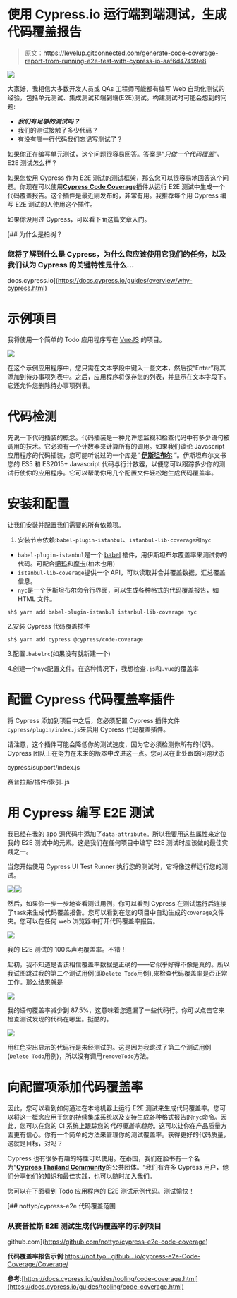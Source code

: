 # 使用 Cypress.io 运行端到端测试，生成代码覆盖报告

> 原文：<https://levelup.gitconnected.com/generate-code-coverage-report-from-running-e2e-test-with-cypress-io-aaf6d47499e8>

![](img/1fbeec42122c84a73bcf732fb343702b.png)

大家好，我相信大多数开发人员或 QAs 工程师可能都有编写 Web 自动化测试的经验，包括单元测试、集成测试和端到端(E2E)测试。构建测试时可能会想到的问题:

*   ***我们有足够的测试吗？***
*   我们的测试接触了多少代码？
*   有没有哪一行代码我们忘记写测试了？

如果你正在编写单元测试，这个问题很容易回答。答案是“*只做一个代码覆盖*”。E2E 测试怎么样？

如果您使用 Cypress 作为 E2E 测试的测试框架，那么您可以很容易地回答这个问题。你现在可以使用[**Cypress Code Coverage**](https://github.com/cypress-io/code-coverage)插件从运行 E2E 测试中生成一个代码覆盖报告。这个插件是最近刚发布的，非常有用。我推荐每个用 Cypress 编写 E2E 测试的人使用这个插件。

如果你没用过 Cypress，可以看下面这篇文章入门。

[](https://docs.cypress.io/guides/overview/why-cypress.html) [## 为什么是柏树？

### 您将了解到什么是 Cypress，为什么您应该使用它我们的任务，以及我们认为 Cypress 的关键特性是什么…

docs.cypress.io](https://docs.cypress.io/guides/overview/why-cypress.html) 

# 示例项目

我将使用一个简单的 Todo 应用程序写在 [VueJS](https://vuejs.org/) 的项目。

![](img/89efcf2f036543cecbbf2a598e6f67e6.png)

在这个示例应用程序中，您只需在文本字段中键入一些文本，然后按“Enter”将其添加到待办事项列表中。之后，应用程序将保存您的列表，并显示在文本字段下。它还允许您删除待办事项列表。

# 代码检测

先说一下代码插装的概念。代码插装是一种允许您监视和检查代码中有多少语句被调用的技术。它必须有一个计数器来计算所有的调用。如果我们谈论 Javascript 应用程序的代码插装，您可能听说过的一个库是“ [**伊斯坦布尔**](https://istanbul.js.org/) ”。伊斯坦布尔文书您的 ES5 和 ES2015+ Javascript 代码与行计数器，以便您可以跟踪多少你的测试行使你的应用程序。它可以帮助你用几个配置文件轻松地生成代码覆盖率。

# 安装和配置

让我们安装并配置我们需要的所有依赖项。

1.  安装节点依赖:`babel-plugin-istanbul`、`istanbul-lib-coverage`和`nyc`

*   `babel-plugin-istanbul`是一个 [babel](https://babeljs.io/) 插件，用伊斯坦布尔覆盖率来测试你的代码。可配合[噶玛](https://karma-runner.github.io/latest/index.html)和[摩卡](https://mochajs.org/)(柏木也用)
*   `istanbul-lib-coverage`提供一个 API，可以读取并合并覆盖数据，汇总覆盖信息。
*   `nyc`是一个伊斯坦布尔命令行界面，可以生成各种格式的代码覆盖报告，如 HTML 文件。

```
sh$ yarn add babel-plugin-istanbul istanbul-lib-coverage nyc
```

2.安装 Cypress 代码覆盖插件

```
sh$ yarn add cypress @cypress/code-coverage
```

3.配置`.babelrc`(如果没有就新建一个)

4.创建一个`nyc`配置文件。在这种情况下，我想检查`.js`和`.vue`的覆盖率

# 配置 Cypress 代码覆盖率插件

将 Cypress 添加到项目中之后，您必须配置 Cypress 插件文件`cypress/plugin/index.js`来启用 Cypress 代码覆盖插件。

请注意，这个插件可能会降低你的测试速度，因为它必须检测你所有的代码。Cypress 团队正在努力在未来的版本中改进这一点。您可以在此处跟踪问题状态

cypress/support/index.js

赛普拉斯/插件/索引. js

# 用 Cypress 编写 E2E 测试

我已经在我的 app 源代码中添加了`data-attribute`。所以我要用这些属性来定位我的 E2E 测试中的元素。这是我们在任何项目中编写 E2E 测试时应该做的最佳实践之一。

当您开始使用 Cypress UI Test Runner 执行您的测试时，它将像这样运行您的测试。

![](img/d074935de4be96bdef3fe429668ca0bf.png)![](img/7cf69a11f9e89270240a8f951b02fd89.png)

然后，如果你一步一步地查看测试用例，你可以看到 Cypress 在测试运行后连接了`task`来生成代码覆盖报告。您可以看到在您的项目中自动生成的`coverage`文件夹。您可以在任何 web 浏览器中打开代码覆盖率报告。

![](img/537a9200b9e2d3e3505bec3592c0dba2.png)

我的 E2E 测试的 100%声明覆盖率。不错！

起初，我不知道是否该相信覆盖率数据是正确的——它似乎好得不像是真的。所以我试图跳过我的第二个测试用例(即`Delete Todo`用例),来检查代码覆盖率是否正常工作。那么结果就是

![](img/c98156e4684c09e835cc9d0d831a34c5.png)

我的语句覆盖率减少到 87.5%，这意味着您遗漏了一些代码行。你可以点击它来检查测试发现的代码在哪里。挺酷的。

![](img/c5294807dd127d37cee47aef8490d6fe.png)

用红色突出显示的代码行是未经测试的。这是因为我跳过了第二个测试用例(`Delete Todo`用例)，所以没有调用`removeTodo`方法。

# 向配置项添加代码覆盖率

因此，您可以看到如何通过在本地机器上运行 E2E 测试来生成代码覆盖率。您可以将这一概念应用于您的[持续集成](https://en.wikipedia.org/wiki/Continuous_integration)系统以及支持生成各种格式报告的`nyc`命令。因此，您可以在您的 CI 系统上跟踪您的*代码覆盖率趋势*。这可以让你在产品质量方面更有信心。你有一个简单的方法来管理你的测试覆盖率。获得更好的代码质量，这就是目标，对吗？

Cypress 也有很多有趣的特性可以使用。在泰国，我们在脸书有一个名为“[**Cypress Thailand Community**](https://www.facebook.com/groups/503467050140551)的公共团体。“我们有许多 Cypress 用户，他们分享他们的知识和最佳实践，也可以随时加入我们。

您可以在下面看到 Todo 应用程序的 E2E 测试示例代码。测试愉快！

[](https://github.com/nottyo/cypress-e2e-code-coverage) [## nottyo/cypress-e2e 代码覆盖范围

### 从赛普拉斯 E2E 测试生成代码覆盖率的示例项目

github.com](https://github.com/nottyo/cypress-e2e-code-coverage) 

**代码覆盖率报告示例**:[https://not tyo . github . io/cypress-e2e-Code-Coverage/Coverage/](https://nottyo.github.io/cypress-e2e-code-coverage/coverage/)

**参考**:[https://docs.cypress.io/guides/tooling/code-coverage.html](https://docs.cypress.io/guides/tooling/code-coverage.html)